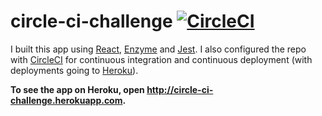 # circle-ci-challenge [![CircleCI](https://circleci.com/gh/agender/circle-ci-challenge.svg?style=svg&circle-token=4a8dee924475fbf2f677edc8b61be78b26fcd363)](https://circleci.com/gh/agender/circle-ci-challenge)

I built this app using [React][react], [Enzyme][enzyme] and [Jest][jest]. I also configured the repo with [CircleCI][circleci] for continuous integration and continuous deployment (with deployments going to [Heroku][heroku]).

**To see the app on Heroku, open http://circle-ci-challenge.herokuapp.com.**

[react]: https://github.com/facebook/react
[enzyme]: https://github.com/airbnb/enzyme
[jest]: https://github.com/facebook/jest
[circleci]: https://circleci.com/
[heroku]: https://heroku.com